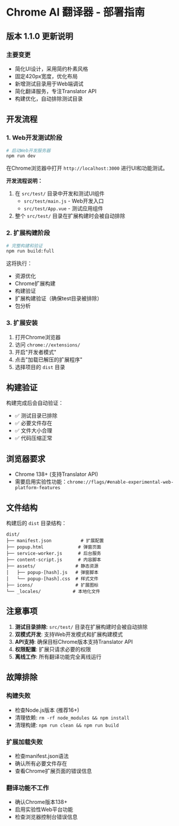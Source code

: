 # Chrome AI 翻译器 - 部署指南

## 版本 1.1.0 更新说明

### 主要变更
- 简化UI设计，采用简约朴素风格
- 固定420px宽度，优化布局
- 新增测试目录用于Web端调试
- 简化翻译服务，专注Translator API
- 构建优化，自动排除测试目录

## 开发流程

### 1. Web开发测试阶段
```bash
# 启动Web开发服务器
npm run dev
```

在Chrome浏览器中打开 `http://localhost:3000` 进行UI和功能测试。

**开发流程说明：**
1. 在 `src/test/` 目录中开发和测试UI组件
   - `src/test/main.js` - Web开发入口
   - `src/test/App.vue` - 测试应用组件
2. 整个 `src/test/` 目录在扩展构建时会被自动排除

### 2. 扩展构建阶段
```bash
# 完整构建和验证
npm run build:full
```

这将执行：
- 资源优化
- Chrome扩展构建
- 构建验证
- 扩展构建验证（确保test目录被排除）
- 包分析

### 3. 扩展安装
1. 打开Chrome浏览器
2. 访问 `chrome://extensions/`
3. 开启"开发者模式"
4. 点击"加载已解压的扩展程序"
5. 选择项目的 `dist` 目录

## 构建验证

构建完成后会自动验证：
- ✅ 测试目录已排除
- ✅ 必要文件存在
- ✅ 文件大小合理
- ✅ 代码压缩正常

## 浏览器要求

- Chrome 138+ (支持Translator API)
- 需要启用实验性功能：`chrome://flags/#enable-experimental-web-platform-features`

## 文件结构

构建后的 `dist` 目录结构：
```
dist/
├── manifest.json           # 扩展配置
├── popup.html             # 弹窗页面
├── service-worker.js      # 后台服务
├── content-script.js      # 内容脚本
├── assets/               # 静态资源
│   ├── popup-[hash].js   # 弹窗脚本
│   └── popup-[hash].css  # 样式文件
├── icons/                # 扩展图标
└── _locales/            # 本地化文件
```

## 注意事项

1. **测试目录排除**: `src/test/` 目录在扩展构建时会被自动排除
2. **双模式开发**: 支持Web开发模式和扩展构建模式
3. **API支持**: 确保目标Chrome版本支持Translator API
4. **权限配置**: 扩展只请求必要的权限
5. **离线工作**: 所有翻译功能完全离线运行

## 故障排除

### 构建失败
- 检查Node.js版本 (推荐16+)
- 清理依赖: `rm -rf node_modules && npm install`
- 清理构建: `npm run clean && npm run build`

### 扩展加载失败
- 检查manifest.json语法
- 确认所有必要文件存在
- 查看Chrome扩展页面的错误信息

### 翻译功能不工作
- 确认Chrome版本138+
- 启用实验性Web平台功能
- 检查浏览器控制台错误信息